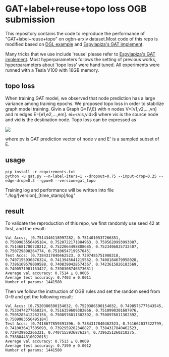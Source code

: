 # GAT+label+reuse+topo loss OGB submission

This repository contains the code to reproduce the performance of "GAT+label+reuse+topo" on ogbn-arxiv dataset.Most code of this repo is modified based on [DGL example](https://github.com/dmlc/dgl/tree/master/examples/pytorch/ogb/ogbn-arxiv) and [Espylapiza's GAT implement](https://github.com/Espylapiza/dgl/tree/master/examples/pytorch/ogb/ogbn-arxiv). 

Many tricks that we use include 'reuse' please refer to [Espylapiza's GAT implement](https://github.com/Espylapiza/dgl/tree/master/examples/pytorch/ogb/ogbn-arxiv). Most hyperparameters follows the setting of previous works, hyperparameters about 'topo loss' were hand tuned. All experiments were runned with a Tesla V100 with 16GB memory.

## topo loss

When training GAT model, we observed that node prediction has a large variance among training epochs. We proposed topo loss in order to stabilize graph model training. Givin a Graph G=(V,E) with n nodes V=[v1,v2,...,vn] and m edges E=[e1,e2,...,em]. ei=<vis,vid>$ where vis is the source node and vid is the destination node. Topo loss can be expressed as 

<img src="http://chart.googleapis.com/chart?cht=tx&chl= \mathcal{L}_{topo}=\frac{1}{|E'|}\sum_{i\in E'}\cos(p_{v_i^s},p_{v_i^d})" style="border:none;">

where pv is GAT prediction vector of node v and E' is a sampled subset of E.

## usage

```shell
pip install -r requirements.txt
python -u gat.py --n-label-iters=1 --dropout=0.75 --input-drop=0.25 --edge-drop=0.3 --gpu=0 --version=gat_topo
```

Training log and performance will be written into file "./log/[version]_[time_stamp]/log"

## result

To validate the reproduction of this repo, we first randomly use seed 42 at first,  and the result:

```
Val Accs:, [0.7514346118997282, 0.7514010537266351, 0.7509983556495184, 0.7520722171884963, 0.7505620993993087, 0.7514681700728212, 0.7522064498808685, 0.7523406825732407, 0.750729890264774, 0.7510654719957045]
Test Accs: [0.7384317840462523, 0.7397485751908318, 0.7407155936876324, 0.7413945641215562, 0.7408184679958028, 0.7386169578009588, 0.7408390428574367, 0.7423615826183569, 0.7400571981153427, 0.7398308746373681]
Average val accuracy: 0.7514 ± 0.0006
Average test accuracy: 0.7403 ± 0.0011
Number of params: 1441580
```

Then we follow the instruction of OGB rules and set the random seed from 0~9 and get the following result:

```
Val Accs: [0.7520386590154032, 0.7520386590154032, 0.7498573777643545, 0.7533474277660324, 0.7516359609382866, 0.7510990301687976, 0.7505285412262156, 0.7508976811302392, 0.7508976811302392, 0.7509983556495184]
Test Accs: [0.7418677859391396, 0.7384317840462523, 0.741662037322799, 0.7410036417505093, 0.7392959282348827, 0.7384317840462523, 0.739439952266321, 0.7407155936876324, 0.7396251260210275, 0.7388844310022015]
Average val accuracy: 0.7513 ± 0.0009
Average test accuracy: 0.7399 ± 0.0012
Number of params: 1441580
```